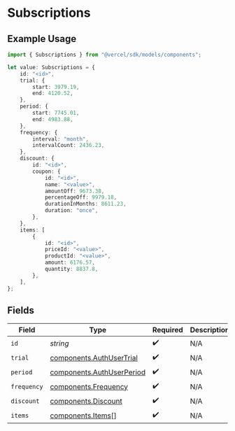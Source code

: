 # Subscriptions

## Example Usage

```typescript
import { Subscriptions } from "@vercel/sdk/models/components";

let value: Subscriptions = {
    id: "<id>",
    trial: {
        start: 3979.19,
        end: 4120.52,
    },
    period: {
        start: 7745.01,
        end: 4983.88,
    },
    frequency: {
        interval: "month",
        intervalCount: 2436.23,
    },
    discount: {
        id: "<id>",
        coupon: {
            id: "<id>",
            name: "<value>",
            amountOff: 9673.38,
            percentageOff: 9979.18,
            durationInMonths: 8611.23,
            duration: "once",
        },
    },
    items: [
        {
            id: "<id>",
            priceId: "<value>",
            productId: "<value>",
            amount: 6176.57,
            quantity: 8837.8,
        },
    ],
};
```

## Fields

| Field                                                                  | Type                                                                   | Required                                                               | Description                                                            |
| ---------------------------------------------------------------------- | ---------------------------------------------------------------------- | ---------------------------------------------------------------------- | ---------------------------------------------------------------------- |
| `id`                                                                   | *string*                                                               | :heavy_check_mark:                                                     | N/A                                                                    |
| `trial`                                                                | [components.AuthUserTrial](../../models/components/authusertrial.md)   | :heavy_check_mark:                                                     | N/A                                                                    |
| `period`                                                               | [components.AuthUserPeriod](../../models/components/authuserperiod.md) | :heavy_check_mark:                                                     | N/A                                                                    |
| `frequency`                                                            | [components.Frequency](../../models/components/frequency.md)           | :heavy_check_mark:                                                     | N/A                                                                    |
| `discount`                                                             | [components.Discount](../../models/components/discount.md)             | :heavy_check_mark:                                                     | N/A                                                                    |
| `items`                                                                | [components.Items](../../models/components/items.md)[]                 | :heavy_check_mark:                                                     | N/A                                                                    |